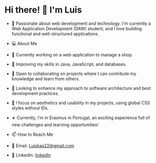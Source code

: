 # Hi there! 👋 I'm Luis
- 🚀 Passionate about web development and technology. I'm currently a Web Application Development (DAW) student, and I love building functional and well-structured applications.

- 💻 About Me
- 🔭 Currently working on a web application to manage a shop.
- 🌱 Improving my skills in Java, JavaScript, and databases.
- 👯 Open to collaborating on projects where I can contribute my knowledge and learn from others.
- 🤔 Looking to enhance my approach to software architecture and best development practices.
- 🎨 I focus on aesthetics and usability in my projects, using global CSS styles without IDs.
- ✈️ Currently, I’m in  Erasmus in Portugal, an exciting experience full of new challenges and learning opportunities!
- 📫 How to Reach Me
- 📩 Email: Luiskas22@gmail.com 
- 💼 LinkedIn: [linkedIn](https://www.linkedin.com/in/luis-lópez-sánchez-205a05178)

